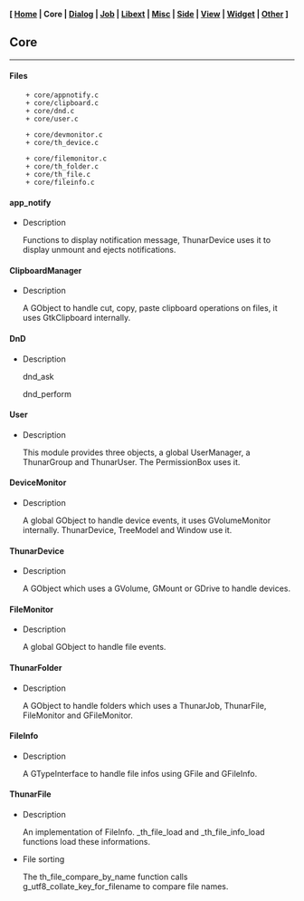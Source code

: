 **[ [Home](00-Home.html) | Core | [Dialog](02-Dialog.html) | [Job](03-Job.html) | [Libext](04-Libext.html) | [Misc](05-Misc.html) | [Side](06-Side.html) | [View](07-View.html) | [Widget](08-Widget.html) | [Other](99-Other.html) ]**

## Core

---

#### Files

```
    + core/appnotify.c
    + core/clipboard.c
    + core/dnd.c
    + core/user.c
    
    + core/devmonitor.c
    + core/th_device.c
    
    + core/filemonitor.c
    + core/th_folder.c
    + core/th_file.c
    + core/fileinfo.c
```


#### app_notify

* Description
    
    Functions to display notification message, ThunarDevice uses it
    to display unmount and ejects notifications.


#### ClipboardManager

* Description

    A GObject to handle cut, copy, paste clipboard operations on files,
    it uses GtkClipboard internally.


#### DnD

* Description

    dnd_ask
    
    dnd_perform


#### User

* Description

    This module provides three objects, a global UserManager,
    a ThunarGroup and ThunarUser. The PermissionBox uses it.


#### DeviceMonitor

* Description

    A global GObject to handle device events, it uses GVolumeMonitor
    internally. ThunarDevice, TreeModel and Window use it.


#### ThunarDevice

* Description

    A GObject which uses a GVolume, GMount or GDrive to handle devices.


#### FileMonitor

* Description

    A global GObject to handle file events.


#### ThunarFolder

* Description

    A GObject to handle folders which uses a ThunarJob, ThunarFile,
    FileMonitor and GFileMonitor.


#### FileInfo

* Description

    A GTypeInterface to handle file infos using GFile and GFileInfo.


#### ThunarFile

* Description

    An implementation of FileInfo. _th_file_load and _th_file_info_load functions
    load these informations.

* File sorting

    The th_file_compare_by_name function calls g_utf8_collate_key_for_filename
    to compare file names.


<br>
<br>
<br>


